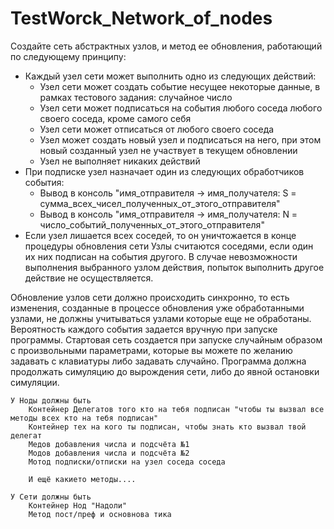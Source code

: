 # TestWorck_Network_of_nodes

Создайте сеть абстрактных узлов, и метод ее обновления, работающий по следующему принципу:
- Каждый узел сети может выполнить одно из следующих действий:
  - Узел сети может создать событие несущее некоторые данные, в рамках тестового задания: случайное число
  - Узел сети может подписаться на события любого соседа любого своего соседа, кроме самого себя
  - Узел сети может отписаться от любого своего соседа
  - Узел может создать новый узел и подписаться на него, при этом новый созданный узел не участвует в текущем обновлении
  - Узел не выполняет никаких действий
- При подписке узел назначает один из следующих обработчиков события:
  - Вывод в консоль "имя_отправителя -> имя_получателя: S = сумма_всех_чисел_полученных_от_этого_отправителя"
  - Вывод в консоль "имя_отправителя -> имя_получателя: N = число_событий_полученных_от_этого_отправителя"
- Если узел лишается всех соседей, то он уничтожается в конце процедуры обновления сети
Узлы считаются соседями, если один их них подписан на события другого.
В случае невозможности выполнения выбранного узлом действия, попыток выполнить другое действие не осуществляется.

Обновление узлов сети должно происходить синхронно, то есть изменения, созданные в процессе обновления уже обработанными узлами, не должны учитываться узлами которые еще не обработаны.
Вероятность каждого события задается вручную при запуске программы.
Стартовая сеть создается при запуске случайным образом с произвольными параметрами, которые вы можете по желанию задавать с клавиатуры либо задавать случайно.
Программа должна продолжать симуляцию до вырождения сети, либо до явной остановки симуляции.
 
	У Ноды должны быть 
		Контейнер Делегатов того кто на тебя подписан "чтобы ты вызвал все методы всех кто на тебя подписан"
		Контейнер тех на кого ты подписан, чтобы знать кто вызвал твой делегат
		Медов добавления числа и подсчёта №1
		Модов добавления числа и подсчёта №2
		Мотод подписки/отписки на узел соседа соседа 
		
		И ещё какието методы....
		
	У Сети должны быть 
		Контейнер Нод "Надоли"
		Метод пост/преф и основнова тика 
		